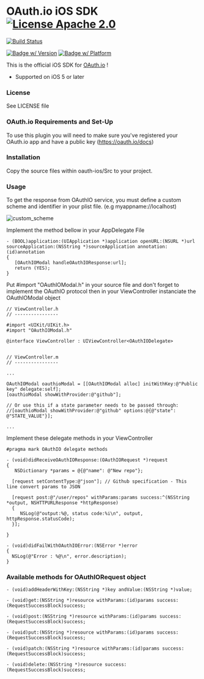 # OAuth.io iOS SDK [![License Apache 2.0](https://go-shields.herokuapp.com/license-Apache-blue.png)](https://tldrlegal.com/license/apache-license-2.0-(apache-2.0))
[![Build Status](https://travis-ci.org/jk/oauth-ios.svg?branch=feature/travis)](https://travis-ci.org/jk/oauth-ios)

[![Badge w/ Version](https://cocoapod-badges.herokuapp.com/v/OAuth.io/badge.svg)](http://cocoadocs.org/docsets/OAuth.io/)
[![Badge w/ Platform](https://cocoapod-badges.herokuapp.com/p/OAuth.io/badge.svg)](http://cocoadocs.org/docsets/OAuth.io/)

This is the official iOS SDK for [OAuth.io](https://oauth.io) !

 * Supported on iOS 5 or later

### License

See LICENSE file

### OAuth.io Requirements and Set-Up

To use this plugin you will need to make sure you've registered your OAuth.io app and have a public key (https://oauth.io/docs)

### Installation

Copy the source files within oauth-ios/Src to your project.

### Usage

To get the response from OAuthIO service, you must define a custom scheme and identifier in your plist file. (e.g myappname://localhost)

![custom_scheme](https://oauth.io/img/custom_scheme.png)

Implement the method bellow in your AppDelegate File 

    - (BOOL)application:(UIApplication *)application openURL:(NSURL *)url sourceApplication:(NSString *)sourceApplication annotation:(id)annotation
    {
       [OAuthIOModal handleOAuthIOResponse:url];
       return (YES);
    }

Put #import "OAuthIOModal.h" in your source file and don't forget to implement the OAuthIO protocol then in your ViewController instanciate the OAuthIOModal object

    // ViewController.h
    // ----------------

    #import <UIKit/UIKit.h>
    #import "OAuthIOModal.h"
 
    @interface ViewController : UIViewController<OAuthIODelegate>


    // ViewController.m
    // ----------------

    ...

    OAuthIOModal oauthioModal = [[OAuthIOModal alloc] initWithKey:@"Public key" delegate:self];
    [oauthioModal showWithProvider:@"github"];
    
    // Or use this if a state parameter needs to be passed through:
    //[oauthioModal showWithProvider:@"github" options:@{@"state": @"STATE_VALUE"}];

    ...
Implement these delegate methods in your ViewController

    #pragma mark OAuthIO delegate methods

    - (void)didReceiveOAuthIOResponse:(OAuthIORequest *)request
    {
       NSDictionary *params = @{@"name": @"New repo"};
            
      [request setContentType:@"json"]; // Github specification - This line convert params to JSON 

      [request post:@"/user/repos" withParams:params success:^(NSString *output, NSHTTPURLResponse *httpResponse)           
      { 
         NSLog(@"output:%@, status code:%i\n", output, httpResponse.statusCode);
      }];

    }

    - (void)didFailWithOAuthIOError:(NSError *)error
    {
      NSLog(@"Error : %@\n", error.description);
    }

### Available methods for OAuthIORequest object

    - (void)addHeaderWithKey:(NSString *)key andValue:(NSString *)value;

    - (void)get:(NSString *)resource withParams:(id)params success:(RequestSuccessBlock)success;

    - (void)post:(NSString *)resource withParams:(id)params success:(RequestSuccessBlock)success;

    - (void)put:(NSString *)resource withParams:(id)params success:(RequestSuccessBlock)success;

    - (void)patch:(NSString *)resource withParams:(id)params success:(RequestSuccessBlock)success;

    - (void)delete:(NSString *)resource success:(RequestSuccessBlock)success;
